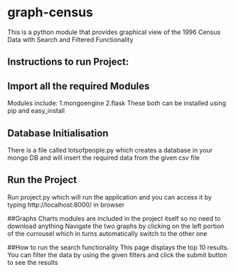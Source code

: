 # graph-census
This is a python module that provides graphical view of the 1996 Census Data with Search and Filtered Functionality

## Instructions to run Project:

## Import all the required Modules
Modules include:
1.mongoengine
2.flask
These both can be installed using pip and easy_install

## Database Initialisation
There is a file called lotsofpeople.py which creates a database in your mongo DB and will insert the required data from the given csv file

## Run the Project
Run project.py which will run the application and you can access it by typing http://localhost:8000/ in browser

##Graphs
Charts modules are included in the project itself so no need to download anything
Navigate the two graphs by clicking on the left portion of the currousel which in turns automatically switch to the other one

##How to run the search functionality
This page displays the top 10 results.
You can filter the data by using the given filters and click the submit button to see the results